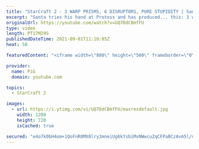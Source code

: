 ```yaml
---
title: "StarCraft 2 - 3 WARP PRISMS, 6 DISRUPTORS, PURE STUPIDITY | Santa Claws #4"
excerpt: "Santa tries his hand at Protoss and has produced... this: 3 warp prisms, 6 disruptors, pure stupidity. Santa Claws impressed in his Starcraft Smooth Brain audition and has been granted an opportunity to be the next Smooth Brain. Will he impress or will his brain prove too wrinkled?  🐷 Support PiG: https://www.pigstarcraft.com/support/"
originalUrl: https://youtube.com/watch?v=UQ7DdCBmfFU
type: video
length: PT17M29S
publishedDateTime: 2021-09-01T11:10:05Z
heat: 50

featuredContent: "<iframe width=\"800\" height=\"500\" frameborder=\"0\" src=\"https://www.youtube.com/embed/UQ7DdCBmfFU\" allow=\"accelerometer; autoplay; encrypted-media; gyroscope; picture-in-picture\" allowfullscreen></iframe>"

provider:
  name: PiG
  domain: youtube.com

topics:
  - StarCraft 2

images:
  - url: https://i.ytimg.com/vi/UQ7DdCBmfFU/maxresdefault.jpg
    width: 1280
    height: 720
    isCached: true

secured: "e4o7k0bH4om+1QoFnR0MX0lry3mneiUg6kYsbiMvNWwcuZqCFPaBCzAvm5l/uG8gpepibq/bNacyUKOfpeZaSzXEPhhL+iCZUMOGg6UVXXZ8TvlD2zGV4ziCOJZGk5SjA2QEnrRuO0+aCFqTGJS4BKU4oFPhO0zES1POI4ggRgCzLUrdcITPX43s3jv+UeMc2rDs+eMmxmYoqmO4gSMC+oDMBRTLcHq3/ovilBAI+nMdoaYP8e/f1f9F3xrXv69x6hy9QKluwnWLx04b4XC4PPPNZmBXyMZc0PwkJo8uIj81FOWwELTwDmTr1myaeGsR5xXtfF0VzPsDoKEJ55nxwdghCDRiA25lTF6X8hAvVJKOQ9ZeuwY30SDKd1hz8ZWSdRGMQ2OlqcpLCW5/FKyCY4kCfsaHVi6/GZLqXstvjPw=;YWIvawawUgcAZhG7cxJ3+A=="
---
```


